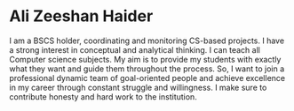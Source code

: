 # Ali Zeeshan Haider
I am a BSCS holder, coordinating and monitoring CS-based projects. I have a strong interest in conceptual and analytical thinking. 
I can teach all Computer science subjects. 
My aim is to provide my students with exactly what they want and guide them throughout the process. 
So, I want to join a professional dynamic team of goal-oriented people and achieve excellence in my career through constant struggle and willingness.
I make sure to contribute honesty and hard work to the institution.
